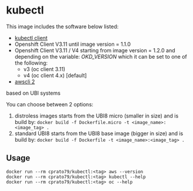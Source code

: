 # kubectl

This image includes the software below listed:

- [kubectl client](https://kubernetes.io/docs/reference/kubectl/cheatsheet/)
- Openshift Client V3.11 until image version = 1.1.0
- Openshift Client V3.11 / V4 starting from image version = 1.2.0 and depending on the variable: _OKD_VERSION_ which it can be set to one of the following:
    - v3  (oc client 3.11)
    - v4  (oc client 4.x) [default]
- [awscli 2](https://docs.aws.amazon.com/cli/latest/userguide/cli-chap-getting-started.html)

based on UBI systems

You can choose between 2 options:

1. distroless images starts from the UBI8 micro (smaller in size) and is build by: ```docker build -f Dockerfile.micro -t <image_name>:<image_tag> .```
2. standard UBI8 starts from the UBI8 base image (bigger in size) and is build by: ```docker build -f Dockerfile -t <image_name>:<image_tag> .```

## Usage

```
docker run --rm cprato79/kubectl:<tag> aws --version
docker run --rm cprato79/kubectl:<tag> kubectl --help
docker run --rm cprato79/kubectl:<tag> oc --help
```
